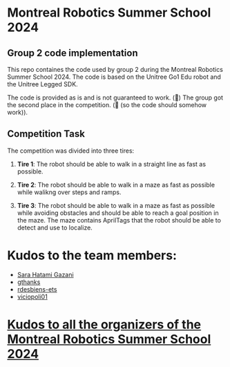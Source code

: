 # Montreal Robotics Summer School 2024
## Group 2 code implementation

This repo containes the code used by group 2 during the Montreal Robotics Summer School 2024. The code is based on the Unitree Go1 Edu robot and the Unitree Legged SDK.

The code is provided as is and is not guaranteed to work. (🥲)
The group got the second place in the competition. (🥳 (so the code should somehow work)).

## Competition Task

The competition was divided into three tires:

1. **Tire 1**: The robot should be able to walk in a straight line as fast as possible.

2. **Tire 2**: The robot should be able to walk in a maze as fast as possible while walikng over steps and ramps.

3. **Tire 3**: The robot should be able to walk in a maze as fast as possible while avoiding obstacles and should be able to reach a goal position in the maze. The maze contains AprilTags that the robot should be able to detect and use to localize.



# Kudos to the team members:
- [Sara Hatami Gazani](https://github.com/saravich)
- [gthanks](https://github.com/gthanks)
- [rdesbiens-ets](https://github.com/rdesbiens-ets)
- [viciopoli01](https://github.com/viciopoli01)

# [Kudos to all the organizers of the Montreal Robotics Summer School 2024](https://fracturedplane.notion.site/Montreal-Robotics-Summer-School-2024-e01bf81f99b54d65834f1e915df645b3)